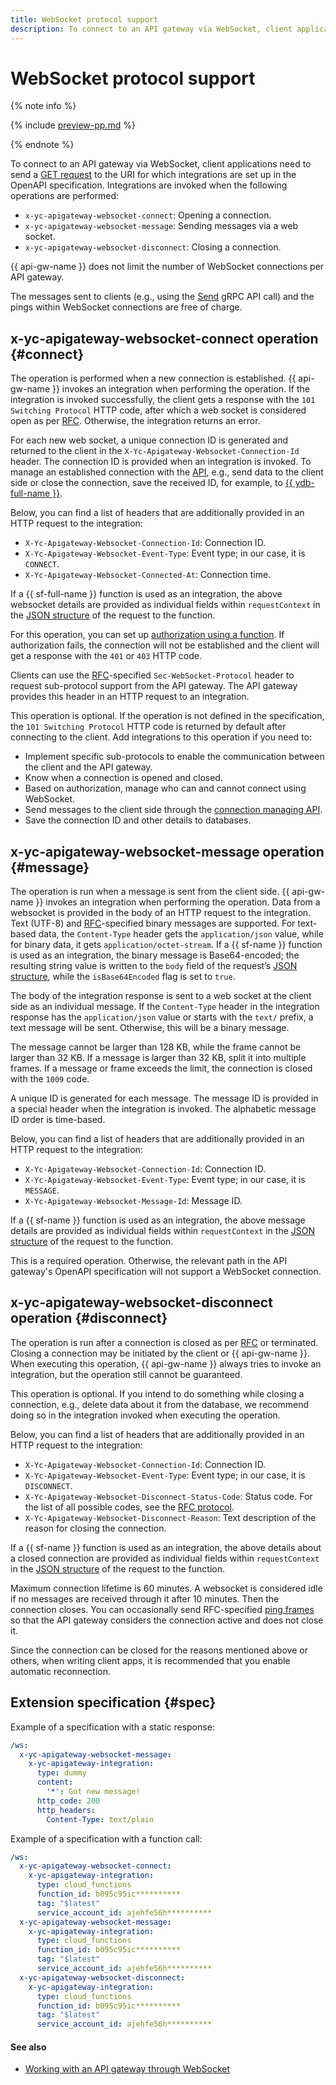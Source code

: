 ```yaml
---
title: WebSocket protocol support
description: To connect to an API gateway via WebSocket, client applications need to send a GET request to the URI for which integrations are set up in the OpenAPI specification.
---
```


# WebSocket protocol support

{% note info %}

{% include [preview-pp.md](../../../_includes/preview-pp.md) %}

{% endnote %}

To connect to an API gateway via WebSocket, client applications need to send a [GET request](https://www.rfc-editor.org/rfc/rfc6455#section-1.3) to the URI for which integrations are set up in the OpenAPI specification. Integrations are invoked when the following operations are performed:
* `x-yc-apigateway-websocket-connect`: Opening a connection.
* `x-yc-apigateway-websocket-message`: Sending messages via a web socket.
* `x-yc-apigateway-websocket-disconnect`: Closing a connection.

{{ api-gw-name }} does not limit the number of WebSocket connections per API gateway.

The messages sent to clients (e.g., using the [Send](../../apigateway/websocket/api-ref/grpc/Connection/send.md) gRPC API call) and the pings within WebSocket connections are free of charge.

## x-yc-apigateway-websocket-connect operation {#connect}

The operation is performed when a new connection is established. {{ api-gw-name }} invokes an integration when performing the operation. If the integration is invoked successfully, the client gets a response with the `101 Switching Protocol` HTTP code, after which a web socket is considered open as per [RFC](https://www.rfc-editor.org/rfc/rfc6455#page-12). Otherwise, the integration returns an error.

For each new web socket, a unique connection ID is generated and returned to the client in the `X-Yc-Apigateway-Websocket-Connection-Id` header. The connection ID is provided when an integration is invoked. To manage an established connection with the [API](../../api-ref/websocket/authentication.md), e.g., send data to the client side or close the connection, save the received ID, for example, to [{{ ydb-full-name }}](../../../ydb/).

Below, you can find a list of headers that are additionally provided in an HTTP request to the integration:
* `X-Yc-Apigateway-Websocket-Connection-Id`: Connection ID.
* `X-Yc-Apigateway-Websocket-Event-Type`: Event type; in our case, it is `CONNECT`.
* `X-Yc-Apigateway-Websocket-Connected-At`: Connection time.

If a {{ sf-full-name }} function is used as an integration, the above websocket details are provided as individual fields within `requestContext` in the [JSON structure](../../../functions/concepts/function-invoke.md#request) of the request to the function.

For this operation, you can set up [authorization using a function](../extensions/function-authorizer.md). If authorization fails, the connection will not be established and the client will get a response with the `401` or `403` HTTP code.

Clients can use the [RFC](https://www.rfc-editor.org/rfc/rfc6455#page-12)-specified `Sec-WebSocket-Protocol` header to request sub-protocol support from the API gateway. The API gateway provides this header in an HTTP request to an integration.

This operation is optional. If the operation is not defined in the specification, the `101 Switching Protocol` HTTP code is returned by default after connecting to the client. Add integrations to this operation if you need to:
* Implement specific sub-protocols to enable the communication between the client and the API gateway.
* Know when a connection is opened and closed.
* Based on authorization, manage who can and cannot connect using WebSocket.
* Send messages to the client side through the [connection managing API](../../api-ref/websocket/authentication.md).
* Save the connection ID and other details to databases.

## x-yc-apigateway-websocket-message operation {#message}

The operation is run when a message is sent from the client side. {{ api-gw-name }} invokes an integration when performing the operation. Data from a websocket is provided in the body of an HTTP request to the integration. Text (UTF-8) and [RFC](https://www.rfc-editor.org/rfc/rfc6455#section-5.6)-specified binary messages are supported. For text-based data, the `Content-Type` header gets the `application/json` value, while for binary data, it gets `application/octet-stream`. If a {{ sf-name }} function is used as an integration, the binary message is Base64-encoded; the resulting string value is written to the `body` field of the request’s [JSON structure](../../../functions/concepts/function-invoke.md#request), while the `isBase64Encoded` flag is set to `true`.

The body of the integration response is sent to a web socket at the client side as an individual message. If the `Content-Type` header in the integration response has the `application/json` value or starts with the `text/` prefix, a text message will be sent. Otherwise, this will be a binary message.

The message cannot be larger than 128 KB, while the frame cannot be larger than 32 KB. If a message is larger than 32 KB, split it into multiple frames. If a message or frame exceeds the limit, the connection is closed with the `1009` code.

A unique ID is generated for each message. The message ID is provided in a special header when the integration is invoked. The alphabetic message ID order is time-based.

Below, you can find a list of headers that are additionally provided in an HTTP request to the integration:
* `X-Yc-Apigateway-Websocket-Connection-Id`: Connection ID.
* `X-Yc-Apigateway-Websocket-Event-Type`: Event type; in our case, it is `MESSAGE`.
* `X-Yc-Apigateway-Websocket-Message-Id`: Message ID.

If a {{ sf-name }} function is used as an integration, the above message details are provided as individual fields within `requestContext` in the [JSON structure](../../../functions/concepts/function-invoke.md#request) of the request to the function.

This is a required operation. Otherwise, the relevant path in the API gateway's OpenAPI specification will not support a WebSocket connection.

## x-yc-apigateway-websocket-disconnect operation {#disconnect}

The operation is run after a connection is closed as per [RFC](https://www.rfc-editor.org/rfc/rfc6455#section-1.4) or terminated. Closing a connection may be initiated by the client or {{ api-gw-name }}. When executing this operation, {{ api-gw-name }} always tries to invoke an integration, but the operation still cannot be guaranteed.

This operation is optional. If you intend to do something while closing a connection, e.g., delete data about it from the database, we recommend doing so in the integration invoked when executing the operation.

Below, you can find a list of headers that are additionally provided in an HTTP request to the integration:
* `X-Yc-Apigateway-Websocket-Connection-Id`: Connection ID.
* `X-Yc-Apigateway-Websocket-Event-Type`: Event type; in our case, it is `DISCONNECT`.
* `X-Yc-Apigateway-Websocket-Disconnect-Status-Code`: Status code. For the list of all possible codes, see the [RFC protocol](https://www.rfc-editor.org/rfc/rfc6455#section-7.4).
* `X-Yc-Apigateway-Websocket-Disconnect-Reason`: Text description of the reason for closing the connection.

If a {{ sf-name }} function is used as an integration, the above details about a closed connection are provided as individual fields within `requestContext` in the [JSON structure](../../../functions/concepts/function-invoke.md#request) of the request to the function.

Maximum connection lifetime is 60 minutes. A websocket is considered idle if no messages are received through it after 10 minutes. Then the connection closes. You can occasionally send RFC-specified [ping frames](https://www.rfc-editor.org/rfc/rfc6455#section-5.5.2) so that the API gateway considers the connection active and does not close it.

Since the connection can be closed for the reasons mentioned above or others, when writing client apps, it is recommended that you enable automatic reconnection.

## Extension specification {#spec}

Example of a specification with a static response:

```yaml
/ws:
  x-yc-apigateway-websocket-message:
    x-yc-apigateway-integration:
      type: dummy
      content:
        '*': Got new message!
      http_code: 200
      http_headers:
        Content-Type: text/plain
```

Example of a specification with a function call:

```yaml
/ws:
  x-yc-apigateway-websocket-connect:
    x-yc-apigateway-integration:
      type: cloud_functions
      function_id: b095c95ic**********
      tag: "$latest"
      service_account_id: ajehfe56h**********
  x-yc-apigateway-websocket-message:
    x-yc-apigateway-integration:
      type: cloud_functions
      function_id: b095c95ic**********
      tag: "$latest"
      service_account_id: ajehfe56h**********
  x-yc-apigateway-websocket-disconnect:
    x-yc-apigateway-integration:
      type: cloud_functions
      function_id: b095c95ic**********
      tag: "$latest"
      service_account_id: ajehfe56h**********
```

#### See also

* [Working with an API gateway through WebSocket](../../tutorials/api-gw-websocket.md)
